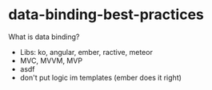 data-binding-best-practices
===========================
What is data binding?
- Libs: ko, angular, ember, ractive, meteor
- MVC, MVVM, MVP
- asdf
- don't put logic im templates (ember does it right)
